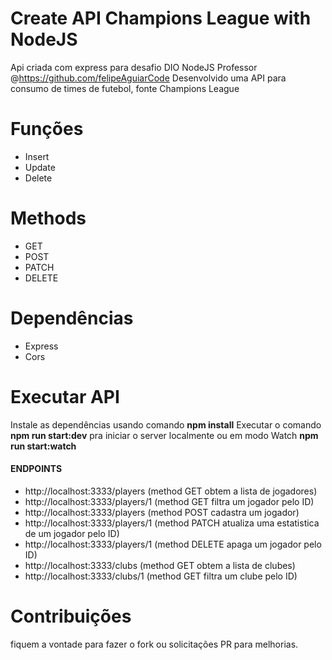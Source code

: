 # Create API Champions League with NodeJS 
Api criada com express para desafio  DIO  NodeJS Professor @https://github.com/felipeAguiarCode
Desenvolvido uma API para consumo de times de futebol, fonte Champions League

# Funções
- Insert
- Update
- Delete

# Methods 
- GET
- POST
- PATCH
- DELETE

# Dependências
- Express
- Cors

# Executar API
Instale as dependências usando comando **npm install**
Executar o comando **npm run start:dev** pra iniciar o server localmente ou em modo Watch **npm run start:watch**

#### ENDPOINTS 
- http://localhost:3333/players (method GET obtem a lista de jogadores)
- http://localhost:3333/players/1 (method GET filtra um jogador pelo ID)
- http://localhost:3333/players (method POST cadastra um jogador)
- http://localhost:3333/players/1 (method PATCH atualiza uma estatistica de um jogador pelo ID)
- http://localhost:3333/players/1 (method DELETE apaga um jogador pelo ID)
- http://localhost:3333/clubs (method GET obtem a lista de clubes)
- http://localhost:3333/clubs/1 (method GET filtra um clube pelo ID)


# Contribuições
fiquem a vontade para fazer o fork ou solicitações PR para melhorias. 
